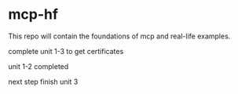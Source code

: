# mcp-hf
This repo will contain the foundations of mcp and real-life examples.

complete unit 1-3 to get certificates

unit 1-2 completed

next step finish unit 3
